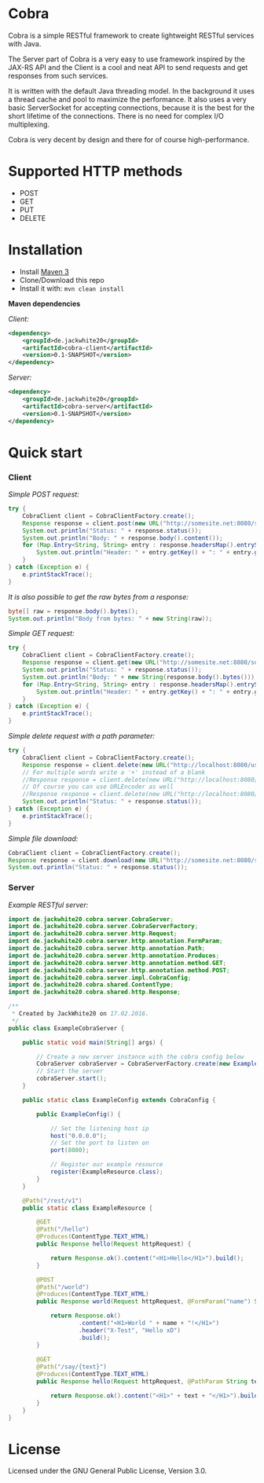 # Cobra
Cobra is a simple RESTful framework to create lightweight RESTful services with Java.

The Server part of Cobra is a very easy to use framework inspired by the JAX-RS API and the Client is a cool and neat API to send requests and get responses from such services.

It is written with the default Java threading model. In the background it uses a thread cache and pool to maximize the performance. It also uses a very basic ServerSocket for accepting connections, because it is the best for the short lifetime of the connections.
There is no need for complex I/O multiplexing.

Cobra is very decent by design and there for of course high-performance.

# Supported HTTP methods
- POST
- GET
- PUT
- DELETE

# Installation

- Install [Maven 3](http://maven.apache.org/download.cgi)
- Clone/Download this repo
- Install it with: ```mvn clean install```

**Maven dependencies**

_Client:_
```xml
<dependency>
    <groupId>de.jackwhite20</groupId>
    <artifactId>cobra-client</artifactId>
    <version>0.1-SNAPSHOT</version>
</dependency>
```
_Server:_
```xml
<dependency>
    <groupId>de.jackwhite20</groupId>
    <artifactId>cobra-server</artifactId>
    <version>0.1-SNAPSHOT</version>
</dependency>
```

# Quick start

### Client
_Simple POST request:_
```java
try {
	CobraClient client = CobraClientFactory.create();
	Response response = client.post(new URL("http://somesite.net:8080/some/path"), Body.form("name", "SomeName").form("data", "SomeData").build(), Headers.empty());
	System.out.println("Status: " + response.status());
	System.out.println("Body: " + response.body().content());
	for (Map.Entry<String, String> entry : response.headersMap().entrySet()) {
		System.out.println("Header: " + entry.getKey() + ": " + entry.getValue());
	}
} catch (Exception e) {
	e.printStackTrace();
}
```
_It is also possible to get the raw bytes from a response:_
```java
byte[] raw = response.body().bytes();
System.out.println("Body from bytes: " + new String(raw));
```

_Simple GET request:_
```java
try {
	CobraClient client = CobraClientFactory.create();
	Response response = client.get(new URL("http://somesite.net:8080/some/path"), Headers.empty());
	System.out.println("Status: " + response.status());
	System.out.println("Body: " + new String(response.body().bytes()));
	for (Map.Entry<String, String> entry : response.headersMap().entrySet()) {
		System.out.println("Header: " + entry.getKey() + ": " + entry.getValue());
	}   
} catch (Exception e) {
	e.printStackTrace();
}
```

_Simple delete request with a path parameter:_
```java
try {
	CobraClient client = CobraClientFactory.create();
	Response response = client.delete(new URL("http://localhost:8080/users/1"), Headers.empty());
    // For multiple words write a '+' instead of a blank
    //Response response = client.delete(new URL("http://localhost:8080/users/multiple+words+encoded"), Headers.empty());
    // Of course you can use URLEncoder as well
    //Response response = client.delete(new URL("http://localhost:8080/users/" + URLEncoder.encode("multiple words encoded", "UTF-8")), Headers.empty());
	System.out.println("Status: " + response.status());
} catch (Exception e) {
	e.printStackTrace();
}
```

_Simple file download:_
```java
CobraClient client = CobraClientFactory.create();
Response response = client.download(new URL("http://somesite.net:8080/some/download/path"), Headers.empty(), "C:\\Some\\Path\\To\\A\\Folder");
System.out.println("Status: " + response.status());
```

### Server
_Example RESTful server:_
```java
import de.jackwhite20.cobra.server.CobraServer;
import de.jackwhite20.cobra.server.CobraServerFactory;
import de.jackwhite20.cobra.server.http.Request;
import de.jackwhite20.cobra.server.http.annotation.FormParam;
import de.jackwhite20.cobra.server.http.annotation.Path;
import de.jackwhite20.cobra.server.http.annotation.Produces;
import de.jackwhite20.cobra.server.http.annotation.method.GET;
import de.jackwhite20.cobra.server.http.annotation.method.POST;
import de.jackwhite20.cobra.server.impl.CobraConfig;
import de.jackwhite20.cobra.shared.ContentType;
import de.jackwhite20.cobra.shared.http.Response;

/**
 * Created by JackWhite20 on 17.02.2016.
 */
public class ExampleCobraServer {

    public static void main(String[] args) {

		// Create a new server instance with the cobra config below
        CobraServer cobraServer = CobraServerFactory.create(new ExampleConfig());
        // Start the server
        cobraServer.start();
    }

    public static class ExampleConfig extends CobraConfig {

        public ExampleConfig() {

			// Set the listening host ip
            host("0.0.0.0");
            // Set the port to listen on
            port(8080);

			// Register our example resource
            register(ExampleResource.class);
        }
    }

    @Path("/rest/v1")
    public static class ExampleResource {

        @GET
        @Path("/hello")
        @Produces(ContentType.TEXT_HTML)
        public Response hello(Request httpRequest) {

            return Response.ok().content("<H1>Hello</H1>").build();
        }

        @POST
        @Path("/world")
        @Produces(ContentType.TEXT_HTML)
        public Response world(Request httpRequest, @FormParam("name") String name) {

            return Response.ok()
                    .content("<H1>World " + name + "!</H1>")
                    .header("X-Test", "Hello xD")
                    .build();
        }
        
        @GET
        @Path("/say/{text}")
        @Produces(ContentType.TEXT_HTML)
        public Response hello(Request httpRequest, @PathParam String text) {

            return Response.ok().content("<H1>" + text + "</H1>").build();
        }
    }
}
```

# License

Licensed under the GNU General Public License, Version 3.0.
